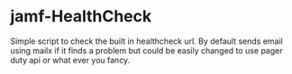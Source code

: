 # jamf-HealthCheck
Simple script to check the built in healthcheck url. By default sends email using mailx if it finds a problem but could be easily changed to use pager duty api or what ever you fancy.
